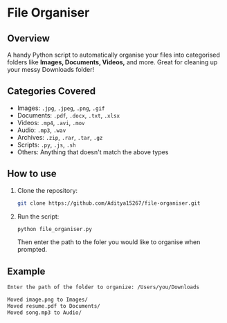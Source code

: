# File Organiser

## Overview

A handy Python script to automatically organise your files into categorised folders like **Images, Documents, Videos,** and more. Great for cleaning up your messy Downloads folder!

## Categories Covered

- Images: ```.jpg```, ```.jpeg```, ```.png```, ```.gif```
- Documents: ```.pdf```, ```.docx```, ```.txt```, ```.xlsx```
- Videos: ```.mp4```, ```.avi```, ```.mov```
- Audio: ```.mp3```, ```.wav```
- Archives: ```.zip```, ```.rar```, ```.tar```, ```.gz```
- Scripts: ```.py```, ```.js```, ```.sh```
- Others: Anything that doesn't match the above types

## How to use

1. Clone the repository:
    ```sh
    git clone https://github.com/Aditya15267/file-organiser.git
2. Run the script:
    ```bash
    python file_organiser.py
    ```
    Then enter the path to the foler you would like to organise when prompted.

## Example

```sh 
Enter the path of the folder to organize: /Users/you/Downloads

Moved image.png to Images/
Moved resume.pdf to Documents/
Moved song.mp3 to Audio/
```
